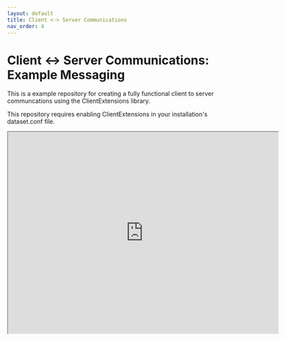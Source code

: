 ```yaml
---
layout: default
title: Client <-> Server Communications
nav_order: 4
---
```


# Client <-> Server Communications: Example Messaging

This is a example repository for creating a fully functional client to server communcations using the ClientExtensions library.

This repository requires enabling ClientExtensions in your installation's dataset.conf file.

<div style="text-align: center;">
<iframe width="630" height="470" allowfullscreen="allowfullscreen" src="https://github.com/TesterWoWDev/Example-Messaging"></iframe>
</div>
